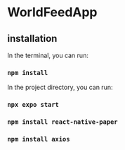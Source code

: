 # WorldFeedApp


## installation

In the terminal, you can run:

### `npm install`


In the project directory, you can run:

### `npx expo start`

### `npm install react-native-paper`                                                                                                                       

### `npm install axios`                                                                                                                                     




